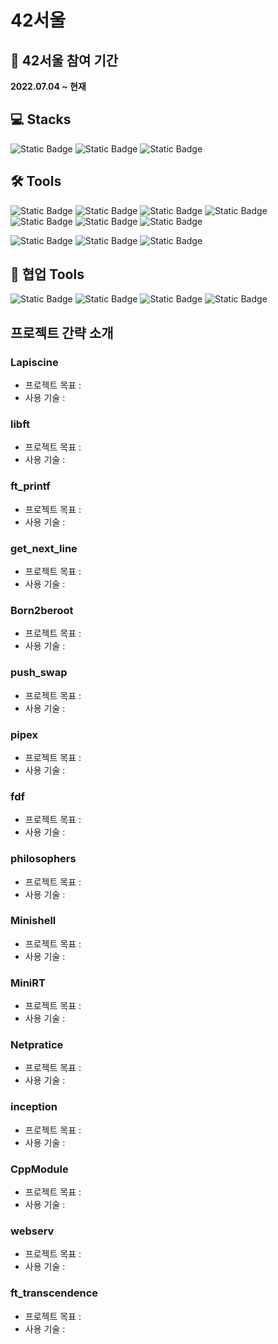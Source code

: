 # 42서울
## :rocket: 42서울 참여 기간
  **2022.07.04 ~ 현재**

## :computer: Stacks
![Static Badge](https://img.shields.io/badge/C-A8B9CC?style=flat-square&logo=C&logoColor=white) ![Static Badge](https://img.shields.io/badge/C%2B%2B-00599C?style=flat-square&logo=C%2B%2B&logoColor=white) ![Static Badge](https://img.shields.io/badge/Python-3776AB?style=flat-square&logo=python&logoColor=white)

## :hammer_and_wrench: Tools
![Static Badge](https://img.shields.io/badge/Docker-2496ED?style=flat-square&logo=docker&logoColor=white) ![Static Badge](https://img.shields.io/badge/VirtualBox-183A61?style=flat-square&logo=virtualbox&logoColor=white) ![Static Badge](https://img.shields.io/badge/Amazon%20Ec2-FF9900?style=flat-square&logo=amazonec2&logoColor=white) ![Static Badge](https://img.shields.io/badge/Django-092E20?style=flat-square&logo=django&logoColor=white) ![Static Badge](https://img.shields.io/badge/PostgrSQL-4169E1?style=flat-square&logo=postgresql&logoColor=white) ![Static Badge](https://img.shields.io/badge/Socket.io-%23010101?style=flat-square&logo=socket.io&logoColor=white) ![Static Badge](https://img.shields.io/badge/insomnia-%234000BF?style=flat-square&logo=insomnia&logoColor=white)

![Static Badge](https://img.shields.io/badge/zsh-000000?style=flat-square&logo=iterm2&logoColor=white) ![Static Badge](https://img.shields.io/badge/bash-%234EAA25?style=flat-square&logo=gnubash&logoColor=white) ![Static Badge](https://img.shields.io/badge/Visual%20Studio%20Code-007ACC?style=flat-square&logo=visualstudiocode&logoColor=white) 

## :memo: 협업 Tools
![Static Badge](https://img.shields.io/badge/Git-%23F05032?style=flat-square&logo=git&logoColor=white) ![Static Badge](https://img.shields.io/badge/GitHub-%23181717?style=flat-square&logo=github&logoColor=white) ![Static Badge](https://img.shields.io/badge/Jira-%230052CC?style=flat-square&logo=jira&logoColor=white) ![Static Badge](https://img.shields.io/badge/Notion-%23000000?style=flat-square&logo=notion&logoColor=%23000000&color=white)

## 프로젝트 간략 소개
### Lapiscine
 - 프로젝트 목표 :
 - 사용 기술 :

### libft
 - 프로젝트 목표 :
 - 사용 기술 :

### ft_printf
 - 프로젝트 목표 :
 - 사용 기술 :

### get_next_line
 - 프로젝트 목표 :
 - 사용 기술 :

### Born2beroot
 - 프로젝트 목표 :
 - 사용 기술 :

### push_swap
 - 프로젝트 목표 :
 - 사용 기술 :

### pipex
 - 프로젝트 목표 :
 - 사용 기술 :

### fdf
 - 프로젝트 목표 :
 - 사용 기술 :

### philosophers
 - 프로젝트 목표 :
 - 사용 기술 :

### Minishell
 - 프로젝트 목표 :
 - 사용 기술 :

### MiniRT
 - 프로젝트 목표 :
 - 사용 기술 :

### Netpratice
 - 프로젝트 목표 :
 - 사용 기술 :

### inception
 - 프로젝트 목표 :
 - 사용 기술 :

### CppModule
 - 프로젝트 목표 :
 - 사용 기술 :

### webserv
 - 프로젝트 목표 :
 - 사용 기술 :

### ft_transcendence
 - 프로젝트 목표 :
 - 사용 기술 :
